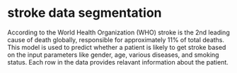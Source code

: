 # stroke data segmentation
 
According to the World Health Organization (WHO) stroke is the 2nd leading cause of death globally, responsible for approximately 11% of total deaths. This model is used to predict whether a patient is likely to get stroke based on the input parameters like gender, age, various diseases, and smoking status. Each row in the data provides relavant information about the patient.
